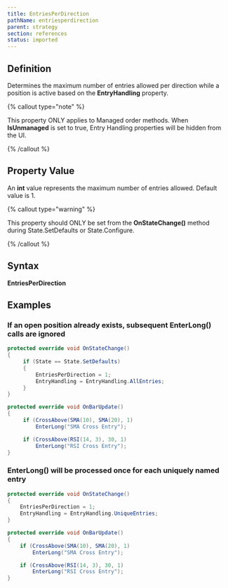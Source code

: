 ```yaml
---
title: EntriesPerDirection
pathName: entriesperdirection
parent: strategy
section: references
status: imported
---
```


## Definition

Determines the maximum number of entries allowed per direction while a position is active based on the **EntryHandling** property.

{% callout type="note" %}

This property ONLY applies to Managed order methods. When **IsUnmanaged** is set to true, Entry Handling properties will be hidden from the UI.

{% /callout %}

## Property Value

An **int** value represents the maximum number of entries allowed. Default value is 1.

{% callout type="warning" %}

This property should ONLY be set from the **OnStateChange()** method during State.SetDefaults or State.Configure.

{% /callout %}

## Syntax

**EntriesPerDirection**

## Examples

### If an open position already exists, subsequent **EnterLong()** calls are ignored

```csharp
protected override void OnStateChange()
{
     if (State == State.SetDefaults)
     {
         EntriesPerDirection = 1;
         EntryHandling = EntryHandling.AllEntries;
     }
}

protected override void OnBarUpdate()
{
     if (CrossAbove(SMA(10), SMA(20), 1)
         EnterLong("SMA Cross Entry");

     if (CrossAbove(RSI(14, 3), 30, 1)
         EnterLong("RSI Cross Entry");
}
```

### **EnterLong()** will be processed once for each uniquely named entry

 ```csharp
protected override void OnStateChange()
{
     EntriesPerDirection = 1;
     EntryHandling = EntryHandling.UniqueEntries;
}

protected override void OnBarUpdate()
{
     if (CrossAbove(SMA(10), SMA(20), 1)
         EnterLong("SMA Cross Entry");

     if (CrossAbove(RSI(14, 3), 30, 1)
         EnterLong("RSI Cross Entry");
}
```
